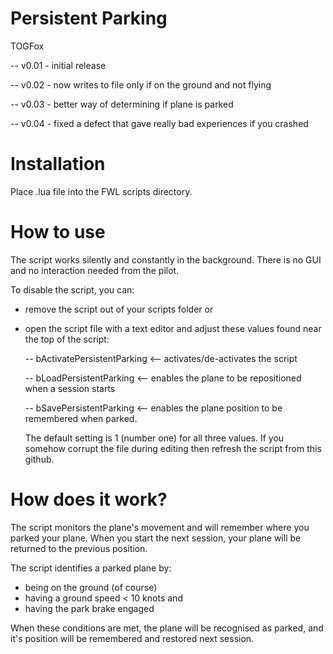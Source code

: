 Persistent Parking
==================

TOGFox

-- v0.01 - initial release

-- v0.02 - now writes to file only if on the ground and not flying

-- v0.03 - better way of determining if plane is parked

-- v0.04 - fixed a defect that gave really bad experiences if you crashed

Installation
============
Place .lua file into the FWL scripts directory.

How to use
==========
The script works silently and constantly in the background. There is no GUI and no interaction needed from the pilot.

To disable the script, you can:
- remove the script out of your scripts folder or
- open the script file with a text editor and adjust these values found near the top of the script:

  -- bActivatePersistentParking  <-- activates/de-activates the script
  
  -- bLoadPersistentParking  <-- enables the plane to be repositioned when a session starts
  
  -- bSavePersistentParking  <-- enables the plane position to be remembered when parked.
  
  
  The default setting is 1 (number one) for all three values. If you somehow corrupt the file during editing then refresh the script from this github.

How does it work?
=================
The script monitors the plane's movement and will remember where you parked your plane. When you start the next session, your plane will be returned to the previous position.

The script identifies a parked plane by:
- being on the ground (of course)
- having a ground speed < 10 knots and
- having the park brake engaged

When these conditions are met, the plane will be recognised as parked, and it's position will be remembered and restored next session.


